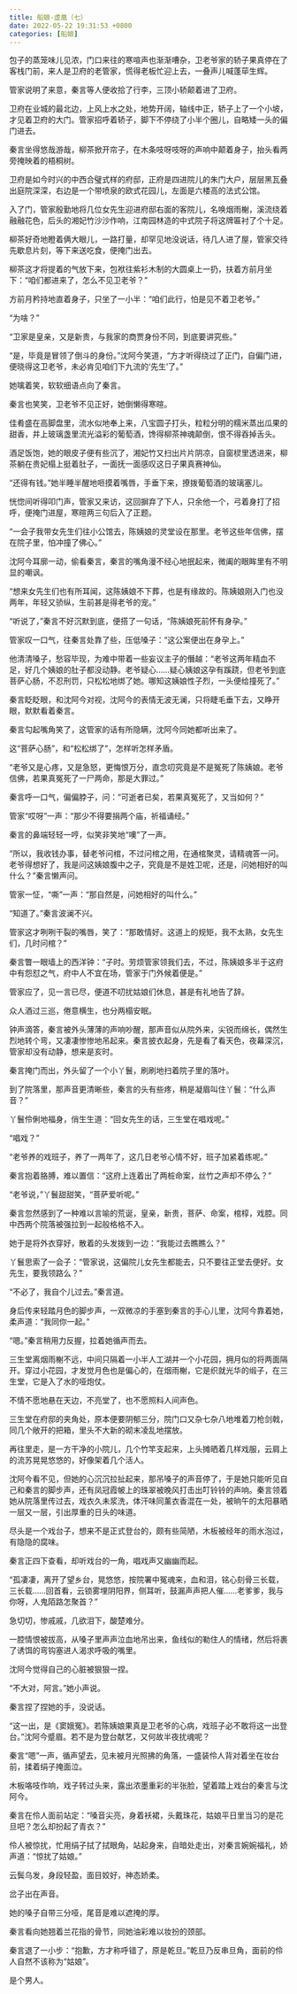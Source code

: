 ```yaml
---
title: 船娘-虚凰（七）
date: 2022-05-22 19:31:53 +0800
categories: [船娘]
---
```


包子的蒸笼味儿见浓，门口来往的寒喧声也渐渐嘈杂，卫老爷家的轿子果真停在了客栈门前，来人是卫府的老管家，慌得老板忙迎上去，一叠声儿喊蓬荜生辉。

管家说明了来意，秦言等人便收拾了行李，三顶小轿颠着进了卫府。

卫府在业城的最北边，上风上水之处，地势开阔，轴线中正，轿子上了一个小坡，才见着卫府的大门。管家招呼着轿子，脚下不停绕了小半个圈儿，自略矮一头的偏门进去。

秦言坐得悠哉游哉，柳茶掀开帘子，在木条吱呀吱呀的声响中颠着身子，抬头看两旁掩映着的梧桐树。

卫府是如今时兴的中西合璧式样的府邸，正府是四进院儿的朱门大户，层层黑瓦叠出庭院深深，右边是一个带喷泉的欧式花园儿，左面是六楼高的法式公馆。

入了门，管家殷勤地将几位女先生迎进府邸右面的客院儿，名唤烟雨榭，溪流绕着融融花色，后头的湘妃竹沙沙作响，江南园林造的中式院子将这牌匾衬了个十足。

柳茶好奇地瞪着俩大眼儿，一路打量，却罕见地没说话，待几人进了屋，管家交待先歇息片刻，等下来送吃食，便掩门出去。

柳茶这才将提着的气放下来，包袱往紫衫木制的大圆桌上一扔，扶着方前月坐下：“咱们都进来了，怎么不见卫老爷？”

方前月矜持地直着身子，只坐了一小半：“咱们此行，怕是见不着卫老爷。”

“为啥？”

“卫家是皇亲，又是新贵，与我家的商贾身份不同，到底要讲究些。”

“是，毕竟是冒领了倒斗的身份。”沈阿今笑道，“方才听得绕过了正门，自偏门进，便晓得这卫老爷，未必肯见咱们下九流的‘先生’了。”

她噙着笑，软软细语点向了秦言。

秦言也笑笑，卫老爷不见正好，她倒懒得寒暄。

佳肴盛在高脚盘里，流水似地奉上来，八宝圆子打头，粒粒分明的糯米蒸出瓜果的甜香，并上玻璃盏里流光溢彩的葡萄酒，馋得柳茶神魂颠倒，恨不得吞掉舌头。

酒足饭饱，她的眼皮子便有些沉了，湘妃竹又扫出片片阴凉，自窗棂里透进来，柳茶躺在贵妃榻上挺着肚子，一面抚一面感叹这日子果真赛神仙。

“还得有钱。”她半睡半醒地咂摸着嘴唇，手垂下来，撩拨葡萄酒的玻璃塞儿。

恍惚间听得叩门声，管家又来访，这回摒弃了下人，只余他一个，弓着身打了招呼，便掩门进屋，寒暄两三句后入了正题。

“一会子我带女先生们往小公馆去，陈姨娘的灵堂设在那里。老爷这些年信佛，摆在院子里，怕冲撞了佛心。”

沈阿今耳廓一动，偷看秦言，秦言的嘴角漫不经心地抿起来，微阖的眼眸里有不明显的嘲讽。

“想来女先生们也有所耳闻，这陈姨娘不下葬，也是有缘故的。陈姨娘刚入门也没两年，年轻又骄纵，生前甚是得老爷的宠。”

“听说了，”秦言不好沉默到底，便搭了一句话，“陈姨娘死前怀有身孕。”

管家叹一口气，往秦言处靠了些，压低嗓子：“这公案便出在身孕上。”

他清清嗓子，愁容毕现，为难中带着一些妄议主子的僭越：“老爷这两年精血不足，好几个姨娘的肚子都没动静。老爷疑心……疑心姨娘这孕有蹊跷，但老爷到底菩萨心肠，不忍刑罚，只松松地绑了她。哪知这姨娘性子烈，一头便给撞死了。”

秦言眨眨眼，和沈阿今对视，沈阿今的表情无波无澜，只将睫毛垂下去，又睁开眼，默默看着秦言。

秦言勾起嘴角笑了，这管家的话有所隐瞒，沈阿今同她都听出来了。

这“菩萨心肠”，和“松松绑了”，怎样听怎样矛盾。

“老爷又是心疼，又是急怒，更悔恨万分，直念叨究竟是不是冤死了陈姨娘。老爷信佛，若果真冤死了一尸两命，那是大罪过。”

秦言呼一口气，偏偏脖子，问：“可逝者已矣，若果真冤死了，又当如何？”

管家“哎呀”一声：“那少不得要捐两个庙，祈福诵经。”

秦言的鼻端轻轻一哼，似笑非笑地“噢”了一声。

“所以，我收钱办事，替老爷问棺，不过问棺之用，在通棺聚灵，请精魂答一问。老爷得想好了，我是问这姨娘腹中之子，究竟是不是姓卫呢，还是，问她相好的叫什么？”秦言懒声问。

管家一怔，“嘶”一声：“那自然是，问她相好的叫什么。”

“知道了。”秦言波澜不兴。

管家这才咧咧干裂的嘴唇，笑了：“那敢情好。这道上的规矩，我不太熟，女先生们，几时问棺？”

秦言瞥一眼墙上的西洋钟：“子时。劳烦管家领我们去，不过，陈姨娘多半于这府中有怨怼之气，府中人不宜在场，管家于门外候着便是。”

管家应了，见一言已尽，便道不叨扰姑娘们休息，甚是有礼地告了辞。

众人酒过三巡，倦意横生，也分两榻安眠。

钟声滴答，秦言被外头薄薄的声响吵醒，那声音似从院外来，尖锐而绵长，偶然生烈地转个弯，又凄凄惨惨地吊起来。秦言披衣起身，先是看了看天色，夜幕深沉，管家却没有动静，想来是亥时。

秦言掩门而出，外头留了一个小丫鬟，刷刷地扫着院子里的落叶。

到了院落里，那声音更清晰些，秦言的头有些疼，稍是凝眉叫住丫鬟：“什么声音？”

丫鬟伶俐地福身，俏生生道：“回女先生的话，三生堂在唱戏呢。”

“唱戏？”

“老爷养的戏班子，养了一两年了，这几日老爷心情不好，班子加紧着练呢。”

秦言抱着胳膊，难以置信：“这府上连着出了两桩命案，丝竹之声却不停么？”

“老爷说，”丫鬟甜甜笑，“菩萨爱听呢。”

秦言忽然感到了一种难以言喻的荒诞，皇亲，新贵，菩萨、命案，棺椁，戏腔。同中西两个院落被强拉到一起般格格不入。

她于是将外衣穿好，散着的头发拨到一边：“我能过去瞧瞧么？”

丫鬟思索了一会子：“管家说，这偏院儿女先生都能去，只不要往正堂去便好。女先生，要我领路么？”

“不必了，我自个儿过去。”秦言道。

身后传来轻踏月色的脚步声，一双微凉的手塞到秦言的手心儿里，沈阿今靠着她，柔声道：“我同你一起。”

“嗯。”秦言稍用力反握，拉着她循声而去。

三生堂离烟雨榭不远，中间只隔着一小半人工湖并一个小花园，拥月似的将两面隔开。穿过小花园，才发觉月色也是偏心的，在烟雨榭，它是织就光华的缎子，在三生堂，它是入了水的哑炮仗。

不情不愿地悬在天边，不亮堂了，也不愿照料人间声色。

三生堂在府邸的夹角处，原本便要阴郁三分，院门口又杂七杂八地堆着刀枪剑戟，同几个敞开的把箱，里头不大新的砌末凌乱地摆放。

再往里走，是一方干净的小院儿，几个竹竿支起来，上头摊晒着几样戏服，云肩上的流苏晃晃悠悠的，好像架着几个活人。

沈阿今看不见，但她的心沉沉拉扯起来，那吊嗓子的声音停了，于是她只能听见自己和秦言的脚步声，还有凤冠霞帔上的珠翠被晚风打击出叮铃铃的声响。秦言领着她从院落里传过去，戏衣久未浆洗，体汗味同薰衣香混在一处，被晌午的太阳暴晒一层又一层，引出厚重的日头的味道。

尽头是一个戏台子，想来不是正式登台的，颇有些简陋，木板被经年的雨水泡过，有隐隐的腐味。

秦言正四下查看，却听戏台的一角，唱戏声又幽幽而起。

“孤凄凄，离开了望乡台，晃悠悠，按院署中冤魂来，血和泪，铭心刻骨三长载，三长载……回首看，云锁雾埋阴阳界，侧耳听，鼓漏声声把人催……老爹爹，我与你呀，人鬼陌路怎聚首？”

急切切，惨戚戚，几欲泪下，酸楚难分。

一腔情恨被拔高，从嗓子里声声泣血地吊出来，鱼线似的勒住人的情绪，然后将裹了诱饵的弯钩塞进人渴求呼吸的嘴里。

沈阿今觉得自己的心脏被狠狠一捏。

“不大对，阿言。”她小声说。

秦言捏了捏她的手，没说话。

“这一出，是《窦娥冤》。若陈姨娘果真是卫老爷的心病，戏班子必不敢将这一出登台。”沈阿今蹙眉。若不是为登台献艺，又何故半夜扰魂呢？

秦言“嗯”一声，循声望去，见未被月光照拂的角落，一盛装伶人背对着坐在妆台前，揉着绢子掩面泣。

木板咯吱作响，戏子转过头来，露出浓墨重彩的半张脸，望着踏上戏台的秦言与沈阿今。

秦言在伶人面前站定：“嗓音尖亮，身着袄裙，头戴珠花，姑娘平日里当习的是花旦吧？怎么却扮起了青衣？”

伶人被惊扰，忙用绢子拭了拭眼角，站起身来，自暗处走出，对秦言婉婉福礼，娇声道：“惊扰了姑娘。”

云鬓乌发，身段轻盈，面目姣好，神态娇柔。

岔子出在声音。

她的嗓子自带三分哑，尾音是难以遮掩的厚。

秦言看向她翘着兰花指的骨节，同她油彩难以妆扮的颈部。

秦言退了一小步：“抱歉，方才称呼错了，原是乾旦。”乾旦乃反串旦角，面前的伶人自然不该称为“姑娘”。

是个男人。

